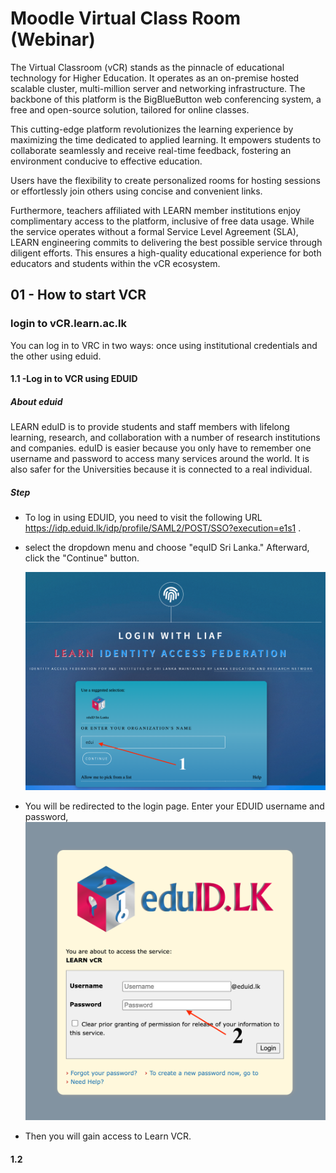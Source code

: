 <h1>Moodle Virtual Class Room (Webinar)</h1>

The Virtual Classroom (vCR) stands as the pinnacle of educational technology for Higher Education. It operates as an on-premise hosted scalable cluster,  multi-million server and networking infrastructure. The backbone of this platform is the BigBlueButton web conferencing system, a free and open-source solution, tailored for online classes.

This cutting-edge platform revolutionizes the learning experience by maximizing the time dedicated to applied learning. It empowers students to collaborate seamlessly and receive real-time feedback, fostering an environment conducive to effective education.

Users have the flexibility to create personalized rooms for hosting sessions or effortlessly join others using concise and convenient links.

Furthermore, teachers affiliated with LEARN member institutions enjoy complimentary access to the platform, inclusive of free data usage. While the service operates without a formal Service Level Agreement (SLA), LEARN engineering commits to delivering the best possible service through diligent efforts. This ensures a high-quality educational experience for both educators and students within the vCR ecosystem.

<h2> 01 - How to start VCR </h2>

<h3>login to vCR.learn.ac.lk </h3>
You can log in to VRC in two ways: once using institutional credentials and the other using eduid.

<h4>1.1 -Log in to VCR using EDUID</h4>
<h5>About eduid</h5>

LEARN eduID is to provide students and staff members with lifelong learning, research, and collaboration with a number of research institutions and companies. eduID is easier because you only have to remember one username and password to access many services around the world. It is also safer for the Universities because it is connected to a real individual.

<h5>Step</h5>

* To log in using EDUID, you need to visit the following URL https://idp.eduid.lk/idp/profile/SAML2/POST/SSO?execution=e1s1 .
* select the dropdown menu and choose "equID Sri Lanka." Afterward, click the "Continue" button.

  <img src="https://github.com/LEARN-LK/lms/blob/master/img/106-eduid.png?raw=true" alt="image" style="max-width: 100%;width: 500px;">
* You will be redirected to the login page. Enter your EDUID username and password,
  <img src="https://github.com/LEARN-LK/lms/blob/master/img/107-login.png?raw=true" alt="image" style="max-width: 100%;width: 500px;">
* Then you will gain access to Learn VCR.
  

<h4>1.2 </h4>





